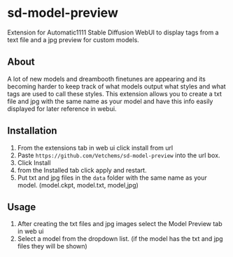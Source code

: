 # sd-model-preview
Extension for Automatic1111 Stable Diffusion WebUI to display tags from a text file and a jpg preview for custom models.

## About
A lot of new models and dreambooth finetunes are appearing and its becoming harder to keep track of what models output what styles and what tags are used to call these styles.
This extension allows you to create a txt file and jpg with the same name as your model and have this info easily displayed for later reference in webui.

## Installation
1. From the extensions tab in web ui click install from url
2. Paste `https://github.com/Vetchems/sd-model-preview` into the url box.
3. Click Install
4. from the Installed tab click apply and restart.
5. Put txt and jpg files in the `data` folder with the same name as your model. (model.ckpt, model.txt, model,jpg)

## Usage
1. After creating the txt files and jpg images select the Model Preview tab in web ui
2. Select a model from the dropdown list. (if the model has the txt and jpg files they will be shown)

